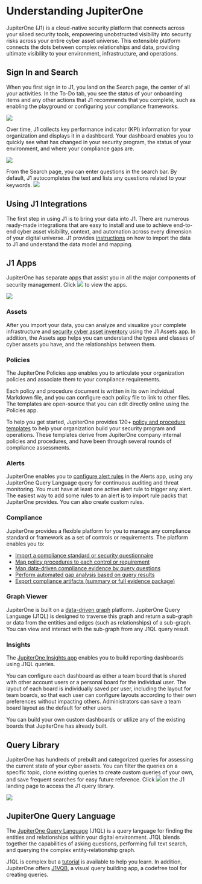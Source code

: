 # Understanding JupiterOne

JupiterOne (J1) is a cloud-native security platform that connects across your siloed security tools, 
empowering unobstructed visibility into security risks across your entire cyber asset universe. 
This extensible platform connects the dots between complex relationships and data, providing 
ultimate visibility to your environment, infrastructure, and operations.

## Sign In and Search

When you first sign in to J1, you land on the Search page, the center of all your activities. In the To-Do tab,
you see the status of your onboarding items and any other actions that J1 recommends that you complete, such as enabling the playground or configuring your compliance frameworks. 

![](../assets/home-todo.png)

Over time, J1 collects key performance indicator (KPI) information for your organization and displays
it in a dashboard. Your dashboard enables you to quickly see what has changed in your security program, the status of your environment, and where your compliance gaps are.

![](../assets/dashboard-home.png) 

From the Search page, you can enter questions in the search bar. By default, J1 autocompletes the 
text and lists any questions related to your keywords. ![](../assets/search-query.png)



## Using J1 Integrations

The first step in using J1 is to bring your data into J1. There are numerous 
ready-made integrations that are easy to install and use to achieve 
end-to-end cyber asset visibility, context, and automation across every 
dimension of your digital universe. J1 provides [instructions](../getting-started_and-admin/configure-integrations.md) on how 
to import the data to J1 and understand the data model and mapping.

## J1 Apps

JupiterOne has separate apps that assist you in all the major components of
security management. Click ![](../assets/icons/apps.png) to view the apps.

![](../assets/jl-apps.png)

### Assets

After you import your data, you can analyze and visualize your complete 
infrastructure and [security cyber asset inventory](../asset-management/asset-inventory-filters.md) using the J1 Assets app. 
In addition, the Assets app helps you can understand the types and classes 
of cyber assets you have, and the relationships between them. 

### Policies

The JupiterOne Policies app enables you to articulate your organization policies 
and associate them to your compliance requirements. 

Each policy and procedure document is written in its own individual Markdown file, 
and you can configure each policy file to link to other files. The templates are 
open-source that you can edit directly online using the Policies app.

To help you get started, JupiterOne provides 120+ [policy and procedure templates](../compliance_and-reportingmanage-policies/policies-app.md) to 
help your organization build your security program and operations. These 
templates derive from JupiterOne company internal policies and procedures, 
and have been through several rounds of compliance assessments.

### Alerts

JupiterOne enables you to [configure alert rules](../security-operations/manage-alerts.md) in the Alerts app, using any JupiterOne 
Query Language query for continuous auditing and threat monitoring. You must 
have at least one active alert rule to trigger any alert. The easiest way to add some 
rules to an alert is to import rule packs that JupiterOne provides. You can 
also create custom rules.  

### Compliance

JupiterOne provides a flexible platform for you to manage any 
compliance standard or framework as a set of controls or requirements. 
The platform enables you to:

- [Import a compliance standard or security questionnaire](../compliance_and-reporting/compliance-import.md)
- [Map policy procedures to each control or requirement](../compliance_and-reporting/compliance-mapping-policies.md)
- [Map data-driven compliance evidence by query questions](../compliance_and-reporting/compliance-mapping-evidence.md)
- [Perform automated gap analysis based on query results](../compliance_and-reporting/compliance-gap-analysis.md)
- [Export compliance artifacts (summary or full evidence package)](../compliance_and-reporting/compliance-export.md)

### Graph Viewer

JupiterOne is built on a [data-driven graph](../getting-started_and-admin/quickstart-graph.md) platform. JupiterOne Query Language (J1QL) is 
designed to traverse this graph and return a sub-graph or data from the entities and 
edges (such as relationships) of a sub-graph. You can view and interact with 
the sub-graph from any J1QL query result.

### Insights

The [JupiterOne Insights app](../compliance_and-reporting/insights-dashboards.md) enables you to build reporting dashboards using J1QL queries.

You can configure each dashboard as either a team board that is shared with other 
account users or a personal board for the individual user. The layout of each board is 
individually saved per user, including the layout for team boards, so that each user can 
configure layouts according to their own preferences without impacting others. Administrators 
can save a team board layout as the default for other users.

You can build your own custom dashboards or utilize any of the existing boards that 
JupiterOne has already built.

## Query Library

JupiterOne has hundreds of prebuilt and categorized queries for assessing
the current state of your cyber assets. You can filter the queries on a specific
topic, clone existing queries to create custom queries of your own, and save
frequent searches for easy future reference. Click ![](../assets/icons/query-library.png)on the J1 landing page 
to access the J1 query library.

 ![](../assets/j1-query-library.png)



## JupiterOne Query Language

The [JupiterOne Query Language](../jupiterOne-query-language_(J1QL)/jupiterone-query-language.md) (J1QL) is a query language for 
finding the entities and relationships within your digital 
environment. J1QL blends together the capabilities of 
asking questions, performing full text search, and querying 
the complex entity-relationship graph.

J1QL is complex but a [tutorial](../jupiterOne-query-language_(J1QL)/tutorial-j1ql.md) is available to help you learn.
In addition, JupiterOne offers [J1VQB](../jupiterOne-query-language_(J1QL)/j1-vqb.md), a visual query building app,
a codefree tool for creating queries.

